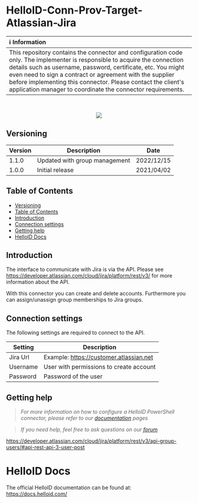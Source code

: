 # HelloID-Conn-Prov-Target-Atlassian-Jira

| :information_source: Information |
|:---------------------------|
| This repository contains the connector and configuration code only. The implementer is responsible to acquire the connection details such as username, password, certificate, etc. You might even need to sign a contract or agreement with the supplier before implementing this connector. Please contact the client's application manager to coordinate the connector requirements.       |

<br />
<p align="center">
  <img src="https://www.tools4ever.nl/connector-logos/atlassianjira-logo.png">
</p> 

## Versioning
| Version | Description | Date |
| - | - | - |
| 1.1.0   | Updated with group management | 2022/12/15  |
| 1.0.0   | Initial release | 2021/04/02  |

<!-- TABLE OF CONTENTS -->
## Table of Contents
- [Versioning](#versioning)
- [Table of Contents](#table-of-contents)
- [Introduction](#introduction)
- [Connection settings](#connection-settings)
- [Getting help](#getting-help)
- [HelloID Docs](#helloid-docs)

## Introduction
The interface to communicate with Jira is via the API. Please see https://developer.atlassian.com/cloud/jira/platform/rest/v3/ for more information about the API.

With this connector you can create and delete accounts. Furthermore you can assign/unassign group memberships to Jira groups.


## Connection settings
The following settings are required to connect to the API.

| Setting     | Description |
| ------------ | ----------- |
| Jira Url | Example: https://customer.atlassian.net |
| Username | User with permissions to create account |
| Password | Password of the user |

## Getting help
> _For more information on how to configure a HelloID PowerShell connector, please refer to our [documentation](https://docs.helloid.com/hc/en-us/articles/360012518799-How-to-add-a-target-system) pages_

> _If you need help, feel free to ask questions on our [forum](https://forum.helloid.com)_

https://developer.atlassian.com/cloud/jira/platform/rest/v3/api-group-users/#api-rest-api-3-user-post

# HelloID Docs
The official HelloID documentation can be found at: https://docs.helloid.com/
